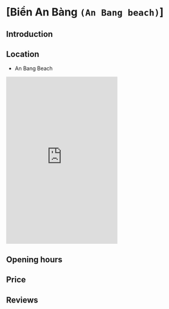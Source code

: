 # [Biển An Bàng `(An Bang beach)`]

## Introduction

## Location

 - An Bang Beach
<div class="map-container">
  <iframe src="https://www.google.com/maps/embed?pb=!1m18!1m12!1m3!1d3836.9133015175134!2d108.33807397518459!3d15.913612343585063!2m3!1f0!2f0!3f0!3m2!1i1024!2i768!4f13.1!3m3!1m2!1s0x31420df96d5396ab%3A0xed0d9e973a32b1ef!2sAn%20Bang%20Beach!5e0!3m2!1sen!2s!4v1688230806819!5m2!1sen!2s" with="100%" height="450" style="border:0;" allowfullscreen="" loading="lazy" referrerpolicy="no-referrer-when-downgrade"></iframe>
</div>

## Opening hours

## Price

## Reviews

